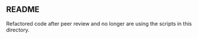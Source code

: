 ## README

Refactored code after peer review and no longer are using the scripts in this directory.
